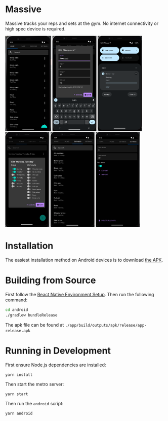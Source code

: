 # Massive

Massive tracks your reps and sets at the gym. No internet connectivity or high spec device is required.

<img src="images/home.png" height="300"/>
<img src="images/edit.png" height="300"/>
<img src="images/timer.png" height="300"/>
<img src="images/plans.png" height="300"/>
<img src="images/exercises.png" height="300"/>
<img src="images/settings.png" height="300"/>

# Installation

The easiest installation method on Android devices is to download [the APK](https://brandon.presley.nz/massive.apk).

# Building from Source

First follow the [React Native Environment Setup](https://reactnative.dev/docs/environment-setup). Then run the following command:

```sh
cd android
./gradlew bundleRelease
```

The apk file can be found at `./app/build/outputs/apk/release/app-release.apk`

# Running in Development

First ensure Node.js dependencies are installed:

```
yarn install
```

Then start the metro server:

```
yarn start
```

Then run the `android` script:

```
yarn android
```
